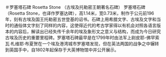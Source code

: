 ＃罗塞塔石碑 Rosetta Stone
（古埃及托勒密王朝著名石碑） 
罗塞塔石碑（Rosetta Stone，也译作罗塞达碑），高1.14米，宽0.73米，制作于公元前196年，刻有古埃及国王托勒密五世登基的诏书。石碑上用希腊文字、古埃及文字和当时的通俗体文字刻了同样的内容，这使得近代的考古学家得以有机会对照各语言版本的内容后，解读出已经失传千余年的埃及象形文之意义与结构，而成为今日研究古埃及历史的重要里程碑。罗塞塔石碑最早是在1799年时由法军上尉皮耶-佛罕索瓦·札维耶·布夏贺在一个埃及港湾城市罗塞塔发现，但在英法两国的战争之中辗转到英国手中，自1802年起保存于大英博物馆中并公开展示。
